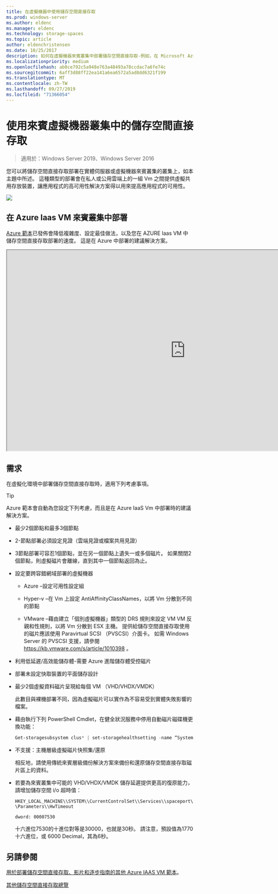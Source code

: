 ```yaml
---
title: 在虛擬機器中使用儲存空間直接存取
ms.prod: windows-server
ms.author: eldenc
ms.manager: eldenc
ms.technology: storage-spaces
ms.topic: article
author: eldenchristensen
ms.date: 10/25/2017
description: 如何在虛擬機器來賓叢集中部署儲存空間直接存取-例如，在 Microsoft Azure 中。
ms.localizationpriority: medium
ms.openlocfilehash: ab0ce792c5a948e763a48493a78ccdac7a6fe74c
ms.sourcegitcommit: 6aff3d88ff22ea141a6ea6572a5ad8dd6321f199
ms.translationtype: MT
ms.contentlocale: zh-TW
ms.lasthandoff: 09/27/2019
ms.locfileid: "71366054"
---
```

# <a name="using-storage-spaces-direct-in-guest-virtual-machine-clusters"></a>使用來賓虛擬機器叢集中的儲存空間直接存取

> 適用於：Windows Server 2019、Windows Server 2016

您可以將儲存空間直接存取部署在實體伺服器或虛擬機器來賓叢集的叢集上，如本主題中所述。 這種類型的部署會在私人或公用雲端上的一組 Vm 之間提供虛擬共用存放裝置，讓應用程式的高可用性解決方案得以用來提高應用程式的可用性。

![](media/storage-spaces-direct-in-vm/storage-spaces-direct-in-vm.png)

## <a name="deploying-in-azure-iaas-vm-guest-clusters"></a>在 Azure Iaas VM 來賓叢集中部署

[Azure 範本](https://github.com/robotechredmond/301-storage-spaces-direct-md)已發佈會降低複雜度、設定最佳做法，以及您在 AZURE Iaas VM 中儲存空間直接存取部署的速度。 這是在 Azure 中部署的建議解決方案。

<iframe src="https://channel9.msdn.com/Series/Microsoft-Hybrid-Cloud-Best-Practices-for-IT-Pros/Step-by-Step-Deploy-Windows-Server-2016-Storage-Spaces-Direct-S2D-Cluster-in-Microsoft-Azure/player" width="960" height="540" allowfullscreen></iframe>

## <a name="requirements"></a>需求

在虛擬化環境中部署儲存空間直接存取時，適用下列考慮事項。

> [!TIP]
> Azure 範本會自動為您設定下列考慮，而且是在 Azure IaaS Vm 中部署時的建議解決方案。

-   最少2個節點和最多3個節點

-   2-節點部署必須設定見證（雲端見證或檔案共用見證）

-   3節點部署可容忍1個節點，並在另一個節點上遺失一或多個磁片。  如果關閉2個節點，則虛擬磁片會離線，直到其中一個節點返回為止。  

-   設定要跨容錯網域部署的虛擬機器

    -   Azure –設定可用性設定組

    -   Hyper-v –在 Vm 上設定 AntiAffinityClassNames，以將 Vm 分散到不同的節點

    -   VMware –藉由建立「個別虛擬機器」類型的 DRS 規則來設定 VM VM 反親和性規則，以將 Vm 分散到 ESX 主機。 提供給儲存空間直接存取使用的磁片應該使用 Paravirtual SCSI （PVSCSI）介面卡。 如需 Windows Server 的 PVSCSI 支援，請參閱 https://kb.vmware.com/s/article/1010398 。

-   利用低延遲/高效能儲存體-需要 Azure 進階儲存體受控磁片

-   部署未設定快取裝置的平面儲存設計

-   最少2個虛擬資料磁片呈現給每個 VM （VHD/VHDX/VMDK）

    此數目與裸機部署不同，因為虛擬磁片可以實作為不容易受到實體失敗影響的檔案。

-   藉由執行下列 PowerShell Cmdlet，在健全狀況服務中停用自動磁片磁碟機更換功能：

    ```powershell
    Get-storagesubsystem clus* | set-storagehealthsetting -name “System.Storage.PhysicalDisk.AutoReplace.Enabled” -value “False”
    ```

-   不支援：主機層級虛擬磁片快照集/還原

    相反地，請使用傳統來賓層級備份解決方案來備份和還原儲存空間直接存取磁片區上的資料。

-   若要為來賓叢集中可能的 VHD/VHDX/VMDK 儲存延遲提供更高的復原能力，請增加儲存空間 i/o 超時值：

    `HKEY_LOCAL_MACHINE\\SYSTEM\\CurrentControlSet\\Services\\spaceport\\Parameters\\HwTimeout`

    `dword: 00007530`

    十六進位7530的十進位對等是30000，也就是30秒。 請注意，預設值為1770十六進位，或 6000 Decimal，其為6秒。

## <a name="see-also"></a>另請參閱

[用於部署儲存空間直接存取、影片和逐步指南的其他 Azure IAAS VM 範本](https://techcommunity.microsoft.com/t5/Failover-Clustering/Deploying-IaaS-VM-Guest-Clusters-in-Microsoft-Azure/ba-p/372126)。

[其他儲存空間直接存取總覽](https://docs.microsoft.com/windows-server/storage/storage-spaces/storage-spaces-direct-overview)
